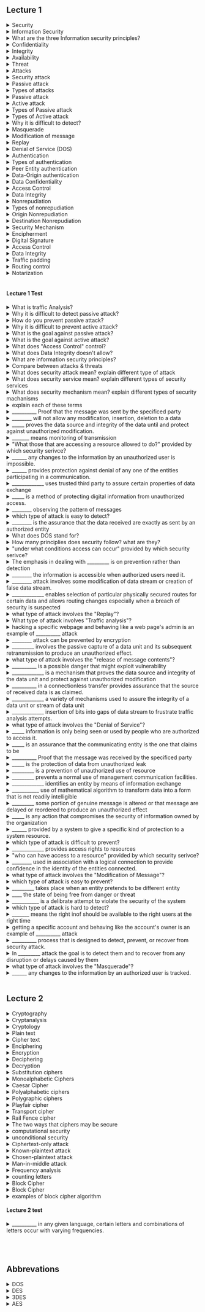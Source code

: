 ## Lecture 1

<details>
    <summary>Security</summary>
    &nbsp;&nbsp;&nbsp;&nbsp;&nbsp; the state of being free from danger or threat
</details>

<details>
    <summary>Information Security</summary>
    &nbsp;&nbsp;&nbsp;&nbsp;&nbsp; method of protecting digital information from unauthorized access.
</details>


<details>
    <summary>What are the three Information  security principles?</summary>
    <ul>
        <li>Confidentiality</li>
        <li>Integrity</li>
        <li>Availability</li>
    </ul>
</details>

<details>
    <summary>Confidentiality</summary>
    &nbsp;&nbsp;&nbsp;&nbsp;&nbsp; information is only being seen or used by people who are authorized to access it.
</details>

<details>
    <summary>Integrity</summary>
    &nbsp;&nbsp;&nbsp;&nbsp;&nbsp; any change to the information by an unauthorized user is impossible and change by authorized user is tracked.
</details>

<details>
    <summary>Availability</summary>
    &nbsp;&nbsp;&nbsp;&nbsp;&nbsp; the information is accessible when authorized users need it.
</details>

<details>
    <summary>Threat</summary>
    &nbsp;&nbsp;&nbsp;&nbsp;&nbsp; possible danger that might exploit vulnerability
</details>

<details>
    <summary>Attacks</summary>
    &nbsp;&nbsp;&nbsp;&nbsp;&nbsp; a deliberate attempt to violate the security policy of the system.
</details>

<details>
    <summary>Security attack</summary>
    &nbsp;&nbsp;&nbsp;&nbsp;&nbsp; any action that compromises the security of information owned by the organization
</details>

<details>
    <summary>Passive attack</summary>
    &nbsp;&nbsp;&nbsp;&nbsp;&nbsp; monitoring of transmission.
</details>

<details>
    <summary>Types of attacks</summary>
    <ul>
        <li>Passive attack</li>
        <li>Active attack</li>
    </ul>
</details>

<details>
    <summary>Passive attack</summary>
    &nbsp;&nbsp;&nbsp;&nbsp;&nbsp; monitoring of transmission
</details>

<details>
    <summary>Active attack</summary>
    &nbsp;&nbsp;&nbsp;&nbsp;&nbsp; involves modification or false data stream creation.
</details>


<details>
    <summary>Types of Passive attack</summary>
    <ul>
        <li> Release of message content </li>
        <li> Traffic Analysis </li>
    </ul>
</details>

<details>
    <summary>Types of Active attack</summary>
    <ul>
        <li>Masquerade</li>
        <li>Modification of message</li>
        <li>Denail of Service (DOS) </li>
        <li>Replay</li>
    </ul>
</details>

<details>
    <summary>Why it is difficult to detect?</summary>
    &nbsp;&nbsp;&nbsp;&nbsp;&nbsp; Because the sender and receiver can't detect third parties reading their messages.
</details>

<details>
    <summary>Masquerade</summary>
    &nbsp;&nbsp;&nbsp;&nbsp;&nbsp; takes place when an entity pretends to be different entity.
</details>

<details>
    <summary>Modification of message</summary>
    &nbsp;&nbsp;&nbsp;&nbsp;&nbsp; means that some portion of genuine message is altered or that message is delayed or reordered to produce an unautohrized effect.
</details>

<details>
    <summary>Replay</summary>
    &nbsp;&nbsp;&nbsp;&nbsp;&nbsp; involves the passive capture of a data unit and its subsequent transimission to produce an unauthorized effect.
</details>

<details>
    <summary>Denial of Service (DOS)</summary>
    &nbsp;&nbsp;&nbsp;&nbsp;&nbsp; prevents a normal use of management of communication facilities.
</details>

<details>
    <summary>Authentication</summary>
    &nbsp;&nbsp;&nbsp;&nbsp;&nbsp; Is an assurance that the communication entity is the one that claims to be.
</details>

<details>
    <summary>Types of authentication</summary>
    <ul>
        <li>Peer Entity authentication</li>
        <li>Data-Origin authentication</li>
    </ul>
</details>

<details>
    <summary>Peer Entity authentication</summary>
    &nbsp;&nbsp;&nbsp;&nbsp;&nbsp; Peer entity authentication is the process of verifying the identity of entities involved in a logical connection to ensure their legitimacy.
</details>

<details>
    <summary>Data-Origin authentication</summary>
    &nbsp;&nbsp;&nbsp;&nbsp;&nbsp; in a connectionless transfer, provides assurance that the source of received data is as claimed.
</details>

<details>
    <summary>Data Confidentiality</summary>
    &nbsp;&nbsp;&nbsp;&nbsp;&nbsp; is the protection of data from unauthorized leak
</details>

<details>
    <summary>Access Control</summary>
    &nbsp;&nbsp;&nbsp;&nbsp;&nbsp; is a prevention of unauthorized use of a resource.
</details>

<details>
    <summary>Data Integrity</summary>
    &nbsp;&nbsp;&nbsp;&nbsp;&nbsp; is the assurance that the data received are exactly as sent by an authorized entity.
</details>

<details>
    <summary>Nonrepudiation</summary>
    &nbsp;&nbsp;&nbsp;&nbsp;&nbsp; provides protection against denial of any one of the entities participating in a communication.
</details>

<details>
    <summary>Types of nonrepudiation</summary>
    <ul>
        <li>Origin</li>
        <li>Destination</li>
    <ul>
</details>

<details>
    <summary>Origin Nonrepudiation</summary>
    &nbsp;&nbsp;&nbsp;&nbsp;&nbsp; proof that the message was sent by the specified party.
</details>

<details>
    <summary>Destination Nonrepudiation</summary>
    &nbsp;&nbsp;&nbsp;&nbsp;&nbsp; proof that the message was received by the specified party.
</details>

<details>
    <summary>Security Mechanism</summary>
    &nbsp;&nbsp;&nbsp;&nbsp;&nbsp; a process that is designed to detect, prevent, or recover from security attack.
</details>

<details>
    <summary>Encipherment</summary>
    &nbsp;&nbsp;&nbsp;&nbsp;&nbsp; use of mathematical algorithm to transform data into a form that is not readily intelligible.
</details>

<details>
    <summary>Digital Signature</summary>
    &nbsp;&nbsp;&nbsp;&nbsp;&nbsp; Is a mechanism that proves the data source and integrity of the data unit and protects against unauthorized modification.
</details>

<details>
    <summary>Access Control</summary>
    &nbsp;&nbsp;&nbsp;&nbsp;&nbsp; Provides access rights to resources (devices, files, storages)
</details>

<details>
    <summary>Data Integrity</summary>
    &nbsp;&nbsp;&nbsp;&nbsp;&nbsp; a variety of mechanisms used to assure the integirty of a data unit or stream of data unit.
</details>


<details>
    <summary>Traffic padding</summary>
    &nbsp;&nbsp;&nbsp;&nbsp;&nbsp; insertion of bits into gaps of data stream to frustrate traffic analysis attempts.
</details>


<details>
    <summary>Routing control</summary>
    &nbsp;&nbsp;&nbsp;&nbsp;&nbsp; enables selection of particular physically secured routes for certain data and allows routing changes.
</details>

<details>
    <summary>Notarization</summary>
    &nbsp;&nbsp;&nbsp;&nbsp;&nbsp; use of trusted third party to assure certain properties of data exchange.
</details>

<br />

#### Lecture 1 Test

<details>
    <summary>What is traffic Analysis?</summary>
    &nbsp;&nbsp;&nbsp;&nbsp;&nbsp; Observing the pattern of messages
</details>


<details>
    <summary>Why it is difficult to detect passive attack?</summary>
    &nbsp;&nbsp;&nbsp;&nbsp;&nbsp; Because the sender and receiver can't detect third parties reading their messages.
</details>

<details>
    <summary>How do you prevent passive attack?</summary>
    &nbsp;&nbsp;&nbsp;&nbsp;&nbsp; By using encryption
</details>

<details>
    <summary>Why it is difficult to prevent active attack?</summary>
    &nbsp;&nbsp;&nbsp;&nbsp;&nbsp; because of the wide variety of potential physical, software and network vulnerabilities.
</details>

<details>
    <summary>What is the goal against passive attack?</summary>
    &nbsp;&nbsp;&nbsp;&nbsp;&nbsp; prevention rather than detection.
</details>

<details>
    <summary>What is the goal against active attack?</summary>
    &nbsp;&nbsp;&nbsp;&nbsp;&nbsp; to detect them and recover from any disruption or delay.
</details>

<details>
    <summary>What does "Access Control" control?</summary>
    &nbsp;&nbsp;&nbsp;&nbsp;&nbsp; who can access to a resource, what they allowed to do, and under what condition they can access it.
</details>

<details>
    <summary>What does Data Integrity doesn't allow?</summary>
    &nbsp;&nbsp;&nbsp;&nbsp;&nbsp; it will not allow any modification, insertion or deletion to a resource.
</details>

<details>
    <summary>What are information security principles?</summary>
    <ul>
        <li>Confidentiality</li>
        <li>Integirty</li>
        <li>Availability</li>
    </ul>
    <span>_____________</span><img src="images/1.png" />
</details>
<details>
    <summary>Compare between attacks & threats</summary>
    <ul>
        <li>Threats is a possible danger that might exploit weakness<br>example: Trojan</li>
        <li>Attack is a deliberate attempt to violate the security policy of the system <br> example: Hacking</li>
    </ul>
</details>


<details>
    <summary>What does security attack mean? explain different type of attack</summary>
    &nbsp;&nbsp;&nbsp;&nbsp;&nbsp; attack is a deliberate attempt to violate the security policy of the system.
    <ul>
        <li>Passive Attack</li>
        <li>Active Attack</li>
    </ul>
</details>

<details>
    <summary>What does security service mean? explain different types of security services</summary>
    &nbsp;&nbsp;&nbsp;&nbsp;&nbsp; it is a service that is provided by a system to give a specific kind of protection to a system resource.
    <ul>
        <li>Authentication</li>
        <li>Access Control</li>
        <li>Data Confidentiality</li>
        <li>Data Integrity</li>
        <li>Nonrepudiation</li>
    </ul>
</details>

<details>
    <summary>What does security mechanism mean? explain different types of security machanisms</summary>
    &nbsp;&nbsp;&nbsp;&nbsp;&nbsp; It is a process that is designed to detect, prevent, or recover from security attack.
    <ul>
        <li>Encipherment</li>
        <li>Digital signature</li>
        <li>Access Control</li>
        <li>Data Integrity</li>
        <li>Authentication exchange</li>
        <li>Traffic padding</li>
        <li>Routing control</li>
        <li>Ntarization</li>
    </ul>
</details>

<details>
    <summary>explain each of these terms</summary>
    <ul>
        <li>
            <details>
                <summary>traffic analysis</summary>
                &nbsp;&nbsp;&nbsp;&nbsp;&nbsp;Observing the pattern of messages
            </details>
        </li>
        <li>
            <details>
                <summary>masquerade</summary>
                &nbsp;&nbsp;&nbsp;&nbsp;&nbsp;takes place when an entity pretends to be different entity.
            </details>
        </li>
        <li>
            <details>
                <summary>DOS</summary>
                &nbsp;&nbsp;&nbsp;&nbsp;&nbsp;prevents a normal use of management of communication facilities.
            </details>
        </li>
        <li>
            <details>
                <summary>data integrity</summary>
                &nbsp;&nbsp;&nbsp;&nbsp;&nbsp;is the assurance that the data received are exactly as sent by an authorized entity.
            </details>
        </li>
        <li>
            <details>
                <summary>Access control</summary>
                &nbsp;&nbsp;&nbsp;&nbsp;&nbsp;is a prevention of unauthorized use of a resource.
            </details>
        </li>
        <li>
            <details>
                <summary>traffic padding</summary>
                &nbsp;&nbsp;&nbsp;&nbsp;&nbsp;insertion of bits into gaps of data stream to frustrate traffic analysis attempts.
            </details>
        </li>
        <li>
            <details>
                <summary>access control</summary>
                &nbsp;&nbsp;&nbsp;&nbsp;&nbsp;is a prevention of unauthorized use of a resource.
            </details>
        </li>
        <li>
            <details>
                <summary>notarization</summary>
                &nbsp;&nbsp;&nbsp;&nbsp;&nbsp;use of trusted third party to assure certain properties of data exchange. 
            </details>
        </li>
    </ul>
</details>

<details>
    <summary>__________ Proof that the message was sent by the specificed party</summary>
    &nbsp;&nbsp;&nbsp;&nbsp;&nbsp; Origin Nonrepudiation
</details>

<details>
    <summary>________ will not allow any modification, insertion, deletion to a data</summary>
    &nbsp;&nbsp;&nbsp;&nbsp;&nbsp;Data Integrity
</details>

<details>
    <summary>_____ proves the data source and integrity of the data until and protect against unauthorized modification.</summary>
    &nbsp;&nbsp;&nbsp;&nbsp;&nbsp; Digital Signature
</details>

<details>
    <summary>_______ means monitoring of transmission</summary>
    &nbsp;&nbsp;&nbsp;&nbsp;&nbsp;Passive attack
</details>

<details>
    <summary>"What those that are accessing a resource allowed to do?" provided by which security serivce?</summary>
    &nbsp;&nbsp;&nbsp;&nbsp;&nbsp;Access control
</details>

<details>
    <summary>______ any changes to the information by an unauthorized user is impossible.</summary>
    &nbsp;&nbsp;&nbsp;&nbsp;&nbsp; Integrity
</details>


<details>
    <summary>______  provides protection against denial of any one of the entities participating in a communication.</summary>
    &nbsp;&nbsp;&nbsp;&nbsp;&nbsp; Nonrepudiation
</details>


<details>
    <summary>_____________ uses trusted third party to assure certain properties of data exchange</summary>
    &nbsp;&nbsp;&nbsp;&nbsp;&nbsp;Notarization
</details>

<details>
    <summary>_____ is a method of protecting digital information from unauthorized access.</summary>
    &nbsp;&nbsp;&nbsp;&nbsp;&nbsp; Information Security
</details>

<details>
    <summary>________ observing the pattern of messages</summary>
    &nbsp;&nbsp;&nbsp;&nbsp;&nbsp; Traffic analysis
</details>

<details>
    <summary>which type of attack is easy to detect?</summary>
    &nbsp;&nbsp;&nbsp;&nbsp;&nbsp;Active attack
</details>


<details>
    <summary>________ is the assurance that the data received are exactly as sent by an authorized entity</summary>
    &nbsp;&nbsp;&nbsp;&nbsp;&nbsp;Data Integrity
</details>


<details>
    <summary>What does DOS stand for?</summary>
    &nbsp;&nbsp;&nbsp;&nbsp;&nbsp;Denial of Service 
</details>


<details>
    <summary>How many principlies does security follow? what are they?</summary>
    &nbsp;&nbsp;&nbsp;&nbsp;&nbsp; 3 principles
    <ul>
        <li>Confidentiality</li>
        <li>Integrity</li>
        <li>Availability</li>
    </ul>
</details>

<details>
    <summary>"under what conditions access can occur" provided by which security serivce?</summary>
    &nbsp;&nbsp;&nbsp;&nbsp;&nbsp;Access control
</details>

<details>
    <summary>The emphasis in dealing with _________ is on prevention rather than detection</summary>
    &nbsp;&nbsp;&nbsp;&nbsp;&nbsp;Passive attack
</details>

<details>
    <summary>________ the information is accessible when authorized users need it.</summary>
    &nbsp;&nbsp;&nbsp;&nbsp;&nbsp; Availability
</details>

<details>
    <summary>________ attack involves some modification of data stream or creation of false data stream.</summary>
    &nbsp;&nbsp;&nbsp;&nbsp;&nbsp; Active attack
</details>

<details>
    <summary>_____________ enables selection of particular physically secured routes for certain data and allows routing changes especially when a breach of security is suspected</summary>
    &nbsp;&nbsp;&nbsp;&nbsp;&nbsp;Routing control
</details>

<details>
    <summary>what type of attack involves the "Replay"?</summary>
    &nbsp;&nbsp;&nbsp;&nbsp;&nbsp;Active attack
</details>

<details>
    <summary>What type of attack involves "Traffic analysis"?</summary>
    &nbsp;&nbsp;&nbsp;&nbsp;&nbsp;Passive attack
</details>


<details>
    <summary> hacking a specific webpage and behaving like a web page's admin is an example of __________ attack</summary>
    &nbsp;&nbsp;&nbsp;&nbsp;&nbsp; Masquerade
</details>

<details>
    <summary>________ attack can be prevented by encryption</summary>
    &nbsp;&nbsp;&nbsp;&nbsp;&nbsp; Passive attack
</details>

<details>
    <summary>_________ involves the passive capture of a data unit and its subsequent retransmission to produce an unauthorized effect.</summary>
    &nbsp;&nbsp;&nbsp;&nbsp;&nbsp;Replay
</details>

<details>
    <summary>what type of attack involves the "release of message contents"?</summary>
    &nbsp;&nbsp;&nbsp;&nbsp;&nbsp;passive attack
</details>

<details>
    <summary>__________ is a possible danger that might exploit vulnerability</summary>
    &nbsp;&nbsp;&nbsp;&nbsp;&nbsp; Threats
</details>

<details>
    <summary>_____________ is a mechanism that proves the data source and integrity of the data unit and protect against unauthorized modification</summary>
    &nbsp;&nbsp;&nbsp;&nbsp;&nbsp;Digital Signature
</details>

<details>
    <summary>__________ in a connectionless transfer provides assurance that the source of received data is as claimed.</summary>
    &nbsp;&nbsp;&nbsp;&nbsp;&nbsp; Data-Origin Authentication
</details>

<details>
    <summary>_____________ a variety of mechanisms used to assure the integrity of a data unit or stream of data unit</summary>
    &nbsp;&nbsp;&nbsp;&nbsp;&nbsp;Data Integrity
</details>

<details>
    <summary>_____________ insertion of bits into gaps of data stream to frustrate traffic analysis attempts.</summary>
    &nbsp;&nbsp;&nbsp;&nbsp;&nbsp;Traffic padding
</details>


<details>
    <summary>what type of attack involves the "Denial of Service"?</summary>
    &nbsp;&nbsp;&nbsp;&nbsp;&nbsp;Active attack
</details>

<details>
    <summary>_____ information is only being seen or used by people who are authorized to access it.</summary>
    &nbsp;&nbsp;&nbsp;&nbsp;&nbsp; Confidentiality
</details>

<details>
    <summary>_____ is an assurance that the communicating entity is the one that claims to be</summary>
    &nbsp;&nbsp;&nbsp;&nbsp;&nbsp; Authentication
</details>

<details>
    <summary>__________ Proof that the message was received by the specificed party</summary>
    &nbsp;&nbsp;&nbsp;&nbsp;&nbsp; Destination Nonrepudiation
</details>

<details>
    <summary>_____ is the protection of data from unauthorized leak</summary>
    &nbsp;&nbsp;&nbsp;&nbsp;&nbsp; Data confidentiality
</details>

<details>
    <summary>_________ is a prevention of unauthorized use of resource</summary>
    &nbsp;&nbsp;&nbsp;&nbsp;&nbsp; Access Control
</details>

<details>
    <summary>_________ prevents a normal use of management communication facilities.</summary>
    &nbsp;&nbsp;&nbsp;&nbsp;&nbsp;Denial of Service
</details>

<details>
    <summary>_____________ identifies an entity by means of information exchange</summary>
    &nbsp;&nbsp;&nbsp;&nbsp;&nbsp;authentication exchange
</details>

<details>
    <summary>___________ use of mathematical algorithm to transform data into a form that is not readily intelligible</summary>
    &nbsp;&nbsp;&nbsp;&nbsp;&nbsp;Encipherment
</details>

<details>
    <summary>_________ some portion of genuine message is altered or that message are delayed or reordered to produce an unauthorized effect</summary>
    &nbsp;&nbsp;&nbsp;&nbsp;&nbsp;Modification of message
</details>

<details>
    <summary>_____ is any action that compromises the security of information owned by the organization</summary>
    &nbsp;&nbsp;&nbsp;&nbsp;&nbsp; Security attack
</details>

<details>
    <summary>______  provided by a system to give a specific kind of protection to a system resource.</summary>
    &nbsp;&nbsp;&nbsp;&nbsp;&nbsp; Security services.
</details>

<details>
    <summary>which type of attack is difficult to prevent?</summary>
    &nbsp;&nbsp;&nbsp;&nbsp;&nbsp;Active attack
</details>

<details>
    <summary>_____________ provides access rights to resources</summary>
    &nbsp;&nbsp;&nbsp;&nbsp;&nbsp;Access control
</details>

<details>
    <summary>"who can have access to a resource" provided by which security serivce?</summary>
    &nbsp;&nbsp;&nbsp;&nbsp;&nbsp;Access control
</details>


<details>
    <summary>________ used in association with a logical connection to provide confidence in the identity of the entities connected.</summary>
    &nbsp;&nbsp;&nbsp;&nbsp;&nbsp; Peer Entity Authentication
</details>

<details>
    <summary>what type of attack involves the "Modification of Message"?</summary>
    &nbsp;&nbsp;&nbsp;&nbsp;&nbsp;Active attack
</details>

<details>
    <summary>which type of attack is easy to prevent?</summary>
    &nbsp;&nbsp;&nbsp;&nbsp;&nbsp;passive attack
</details>

<details>
    <summary>_________ takes place when an entity pretends to be different entity</summary>
    &nbsp;&nbsp;&nbsp;&nbsp;&nbsp;Masquerade
</details>

<details>
    <summary>____ the state of being free from danger or threat</summary>
    &nbsp;&nbsp;&nbsp;&nbsp;&nbsp; Security
</details>

<details>
    <summary>___________ is a delibrate attempt to violate the security of the system</summary>
    &nbsp;&nbsp;&nbsp;&nbsp;&nbsp; Attacks
</details>

<details>
    <summary>which type of attack is hard to detect?</summary>
    &nbsp;&nbsp;&nbsp;&nbsp;&nbsp;Passive attack
</details>

<details>
    <summary> _______ means the right inof should be available to the right users at the right time</summary>
    &nbsp;&nbsp;&nbsp;&nbsp;&nbsp; Availability
</details>

<details>
    <summary> getting a specific account and behaving like the account's owner is an example of __________ attack</summary>
    &nbsp;&nbsp;&nbsp;&nbsp;&nbsp; Masquerade
</details>




<details>
    <summary>__________ process that is designed to detect, prevent, or recover from security attack.</summary>
    &nbsp;&nbsp;&nbsp;&nbsp;&nbsp; Security mechanism
</details>

<details>
    <summary>In _________ attack the goal is to detect them and to recover from any disruption or delays caused by them</summary>
    &nbsp;&nbsp;&nbsp;&nbsp;&nbsp;Active attack
</details>

<details>
    <summary>what type of attack involves the "Masquerade"?</summary>
    &nbsp;&nbsp;&nbsp;&nbsp;&nbsp;Active attack
</details>

<details>
    <summary>______ any changes to the information by an authorized user is tracked.</summary>
    &nbsp;&nbsp;&nbsp;&nbsp;&nbsp; Integrity
</details>

<br />

## Lecture 2

<details>
    <summary>Cryptography</summary>
    &nbsp;&nbsp;&nbsp;&nbsp;&nbsp; is the science of using mathematics to encrypt and decrypt data.
</details>

<details>
    <summary>Cryptanalysis</summary>
    &nbsp;&nbsp;&nbsp;&nbsp;&nbsp; technique used for deciphering a message without any knowledge of enciphering text.
</details>

<details>
    <summary>Cryptology</summary>
    &nbsp;&nbsp;&nbsp;&nbsp;&nbsp; is the area of cryptography and cryptanalysis used together
</details>

<details>
    <summary>Plain text</summary>
    &nbsp;&nbsp;&nbsp;&nbsp;&nbsp; the original text fed to encryption algorithm.
</details>

<details>
    <summary>Cipher text</summary>
    &nbsp;&nbsp;&nbsp;&nbsp;&nbsp; the coded random stream of data text depending on plain text and secret key.
</details>

<details>
    <summary>Enciphering</summary>
    &nbsp;&nbsp;&nbsp;&nbsp;&nbsp; the process of converting plain text to cipher text.
</details>

<details>
    <summary>Encryption</summary>
    &nbsp;&nbsp;&nbsp;&nbsp;&nbsp; the process of converting plain text to cipher text.
</details>


<details>
    <summary>Deciphering</summary>
    &nbsp;&nbsp;&nbsp;&nbsp;&nbsp; The process of converting cipher text to plain text.
</details>

<details>
    <summary>Decryption</summary>
    &nbsp;&nbsp;&nbsp;&nbsp;&nbsp; The process of converting cipher text to plain text.
</details>

<details>
    <summary>Substitution ciphers</summary>
    &nbsp;&nbsp;&nbsp;&nbsp;&nbsp; acts on the plain text by making a substitution of the characters with the leemtns of a new alphabet.
</details>

<details>
    <summary>Monoalphabetic Ciphers</summary>
    &nbsp;&nbsp;&nbsp;&nbsp;&nbsp; a monoalphabetic cipher uses the same substitution across the entire message.
</details>

<details>
    <summary>Caesar Cipher</summary>
    &nbsp;&nbsp;&nbsp;&nbsp;&nbsp; the simplest substitution cipher intrdouced by Julius Ceasar.
</details>

<details>
    <summary>Polyalphabetic ciphers</summary>
    &nbsp;&nbsp;&nbsp;&nbsp;&nbsp; the substitution may change throughout the message.
</details>

<details>
    <summary>Polygraphic ciphers</summary>
    &nbsp;&nbsp;&nbsp;&nbsp;&nbsp; instead of substituting one letter for another letter it performs substitutions with two or more groups of letters.
</details>

<details>
    <summary>Playfair cipher</summary>
    &nbsp;&nbsp;&nbsp;&nbsp;&nbsp; is a best known as multiple-letter cipher based on the use of 5x5 matrix of letters using a keyword.
</details>

<details>
    <summary>Transport cipher</summary>
    &nbsp;&nbsp;&nbsp;&nbsp;&nbsp; a block cipher which acts on the plaintext by permuting the positions of the characters in the plaintext
</details>


<details>
    <summary>Rail Fence cipher</summary>
    &nbsp;&nbsp;&nbsp;&nbsp;&nbsp; the plaintext is written downwards and diagonally on successive "rails" of an imaginary fence.
</details>

<details>
    <summary>The two ways that ciphers may be secure</summary>
    <ol>
        <li>computational security</li>
        <li>unconditional security</li>
    </ol>
</details>


<details>
    <summary>computational security</summary>
    &nbsp;&nbsp;&nbsp;&nbsp;&nbsp; given limited computing resources, the cipher cannot be broken.
</details>

<details>
    <summary>unconditional security</summary>
    &nbsp;&nbsp;&nbsp;&nbsp;&nbsp; no matter how much computer power is available, the cipher cannot be broken.
</details>

<details>
    <summary>Ciphertext-only attack</summary>
    &nbsp;&nbsp;&nbsp;&nbsp;&nbsp; the situation where the attacker doesn ot know anything about the contents of the message.
</details>

<details>
    <summary>Known-plaintext attack</summary>
    &nbsp;&nbsp;&nbsp;&nbsp;&nbsp; the attacker knows or can guess the plaintext for some parts of the Ciphertext. the task is to decrypt the rest of the ciphertext blocks using this information.
</details>

<details>
    <summary>Chosen-plaintext attack</summary>
    &nbsp;&nbsp;&nbsp;&nbsp;&nbsp; the attacker is able to have any text he likes encrypted with the unknown key. The task is to determine the key used for encryption.
</details>

<details>
    <summary>Man-in-middle attack</summary>
    &nbsp;&nbsp;&nbsp;&nbsp;&nbsp; two parties are exchanging keys for secure communication, an adversary puts himself between the prties on the communication line.
</details>

<details>
    <summary>Frequency analysis</summary>
    &nbsp;&nbsp;&nbsp;&nbsp;&nbsp; the study of the frequency of letters or groups of letters in a ciphertext.
</details>

<details>
    <summary>counting letters</summary>
    &nbsp;&nbsp;&nbsp;&nbsp;&nbsp; the study of the frequency of letters or groups of letters in a ciphertext.
</details>


<details>
    <summary>Block Cipher</summary>
    &nbsp;&nbsp;&nbsp;&nbsp;&nbsp; is an encryption/decryption scheme in which a block of plaintext is used to produce a cipher text block of equal length.
</details>

<details>
    <summary>Block Cipher</summary>
    &nbsp;&nbsp;&nbsp;&nbsp;&nbsp; is an encryption/decryption scheme in which a block of plaintext is used to produce a cipher text block of equal length.
</details>

<details>
    <summary>examples of block cipher algorithm</summary>
    <ul>
        <li>DES</li>
        <li>3DES</li>
        <li>AES</li>
    </ul>
</details>

#### Lecture 2 test

<details>
    <summary>__________ in any given language, certain letters and combinations of letters occur with varying frequencies.</summary>
    &nbsp;&nbsp;&nbsp;&nbsp;&nbsp; frequency letters (counting letters)
</details>




<br />
<br />
<br />

## Abbrevations

<details>
    <summary>DOS</summary>
    &nbsp;&nbsp;&nbsp;&nbsp;&nbsp; Denial of Service
</details>

<details>
    <summary>DES</summary>
    &nbsp;&nbsp;&nbsp;&nbsp;&nbsp; Data Encryption Standard
</details>

<details>
    <summary>3DES</summary>
    &nbsp;&nbsp;&nbsp;&nbsp;&nbsp; Triple Data Encryption Standard
</details>

<details>
    <summary>AES</summary>
    &nbsp;&nbsp;&nbsp;&nbsp;&nbsp; Advance Encryption Standard
</details>

